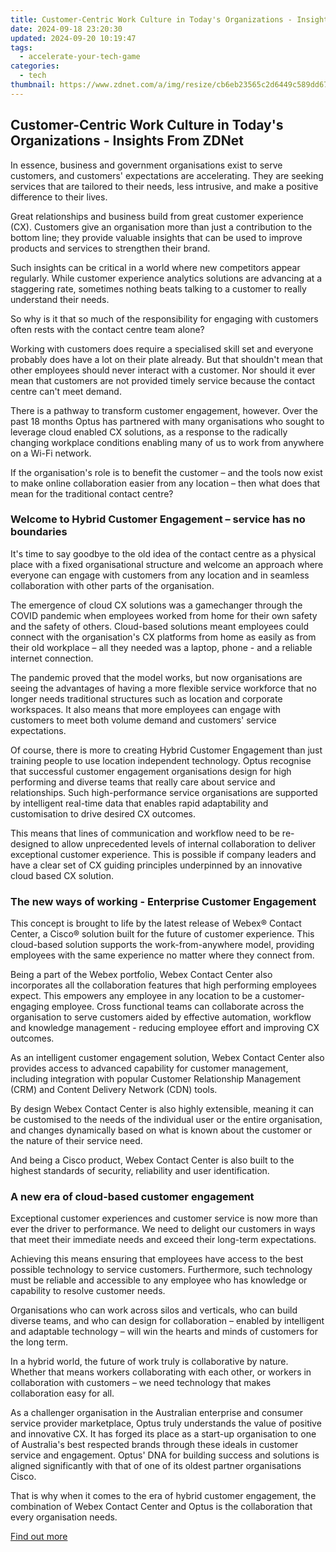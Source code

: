 ```yaml
---
title: Customer-Centric Work Culture in Today's Organizations - Insights From ZDNet
date: 2024-09-18 23:20:30
updated: 2024-09-20 10:19:47
tags:
  - accelerate-your-tech-game
categories:
  - tech
thumbnail: https://www.zdnet.com/a/img/resize/cb6eb23565c2d6449c589dd672f709783bda6f7d/2021/10/14/f4bc9fdd-9fe4-4496-bd81-86805ba91163/shutterstock-276496718.jpg?width=170&height=128&fit=crop&auto=webp
---
```


## Customer-Centric Work Culture in Today's Organizations - Insights From ZDNet

In essence, business and government organisations exist to serve customers, and customers' expectations are accelerating. They are seeking services that are tailored to their needs, less intrusive, and make a positive difference to their lives.

Great relationships and business build from great customer experience (CX). Customers give an organisation more than just a contribution to the bottom line; they provide valuable insights that can be used to improve products and services to strengthen their brand.

Such insights can be critical in a world where new competitors appear regularly. While customer experience analytics solutions are advancing at a staggering rate, sometimes nothing beats talking to a customer to really understand their needs.

So why is it that so much of the responsibility for engaging with customers often rests with the contact centre team alone?

Working with customers does require a specialised skill set and everyone probably does have a lot on their plate already. But that shouldn't mean that other employees should never interact with a customer. Nor should it ever mean that customers are not provided timely service because the contact centre can't meet demand.

There is a pathway to transform customer engagement, however. Over the past 18 months Optus has partnered with many organisations who sought to leverage cloud enabled CX solutions, as a response to the radically changing workplace conditions enabling many of us to work from anywhere on a Wi-Fi network.

If the organisation's role is to benefit the customer – and the tools now exist to make online collaboration easier from any location – then what does that mean for the traditional contact centre?

### **Welcome to Hybrid Customer Engagement – service has no boundaries**

It's time to say goodbye to the old idea of the contact centre as a physical place with a fixed organisational structure and welcome an approach where everyone can engage with customers from any location and in seamless collaboration with other parts of the organisation.

The emergence of cloud CX solutions was a gamechanger through the COVID pandemic when employees worked from home for their own safety and the safety of others. Cloud-based solutions meant employees could connect with the organisation's CX platforms from home as easily as from their old workplace – all they needed was a laptop, phone - and a reliable internet connection.

The pandemic proved that the model works, but now organisations are seeing the advantages of having a more flexible service workforce that no longer needs traditional structures such as location and corporate workspaces. It also means that more employees can engage with customers to meet both volume demand and customers' service expectations.

Of course, there is more to creating Hybrid Customer Engagement than just training people to use location independent technology. Optus recognise that successful customer engagement organisations design for high performing and diverse teams that really care about service and relationships. Such high-performance service organisations are supported by intelligent real-time data that enables rapid adaptability and customisation to drive desired CX outcomes.

This means that lines of communication and workflow need to be re-designed to allow unprecedented levels of internal collaboration to deliver exceptional customer experience. This is possible if company leaders and have a clear set of CX guiding principles underpinned by an innovative cloud based CX solution.

### **The new ways of working - Enterprise Customer Engagement**

This concept is brought to life by the latest release of Webex® Contact Center, a Cisco® solution built for the future of customer experience. This cloud-based solution supports the work-from-anywhere model, providing employees with the same experience no matter where they connect from.

Being a part of the Webex portfolio, Webex Contact Center also incorporates all the collaboration features that high performing employees expect. This empowers any employee in any location to be a customer-engaging employee. Cross functional teams can collaborate across the organisation to serve customers aided by effective automation, workflow and knowledge management - reducing employee effort and improving CX outcomes.

As an intelligent customer engagement solution, Webex Contact Center also provides access to advanced capability for customer management, including integration with popular Customer Relationship Management (CRM) and Content Delivery Network (CDN) tools.

By design Webex Contact Center is also highly extensible, meaning it can be customised to the needs of the individual user or the entire organisation, and changes dynamically based on what is known about the customer or the nature of their service need.

And being a Cisco product, Webex Contact Center is also built to the highest standards of security, reliability and user identification.

### **A new era of cloud-based customer engagement**

Exceptional customer experiences and customer service is now more than ever the driver to performance. We need to delight our customers in ways that meet their immediate needs and exceed their long-term expectations.

Achieving this means ensuring that employees have access to the best possible technology to service customers. Furthermore, such technology must be reliable and accessible to any employee who has knowledge or capability to resolve customer needs.

Organisations who can work across silos and verticals, who can build diverse teams, and who can design for collaboration – enabled by intelligent and adaptable technology – will win the hearts and minds of customers for the long term.

In a hybrid world, the future of work truly is collaborative by nature. Whether that means workers collaborating with each other, or workers in collaboration with customers – we need technology that makes collaboration easy for all.

As a challenger organisation in the Australian enterprise and consumer service provider marketplace, Optus truly understands the value of positive and innovative CX. It has forged its place as a start-up organisation to one of Australia's best respected brands through these ideals in customer service and engagement. Optus' DNA for building success and solutions is aligned significantly with that of one of its oldest partner organisations Cisco.

That is why when it comes to the era of hybrid customer engagement, the combination of Webex Contact Center and Optus is the collaboration that every organisation needs.

[Find out more](https://www.optus.com.au/enterprise/customer-contact)

<ins class="adsbygoogle"
     style="display:block"
     data-ad-format="autorelaxed"
     data-ad-client="ca-pub-7571918770474297"
     data-ad-slot="1223367746"></ins>



<ins class="adsbygoogle"
     style="display:block"
     data-ad-client="ca-pub-7571918770474297"
     data-ad-slot="8358498916"
     data-ad-format="auto"
     data-full-width-responsive="true"></ins>
